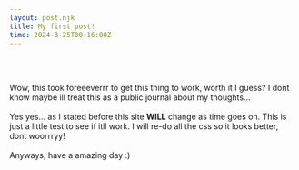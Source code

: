 ```yaml
---
layout: post.njk
title: My first post!
time: 2024-3-25T00:16:00Z
---
```

<br><br>

Wow, this took foreeeverrr to get this thing to work, worth it I guess? I dont know maybe ill treat this as a public journal about my thoughts...
<br><br>
Yes yes... as I stated before this site __**WILL**__ change as time goes on. This is just a little test to see if itll work. I will re-do all the css so it looks better, dont woorrryy!
<br><br>
Anyways, have a amazing day :)